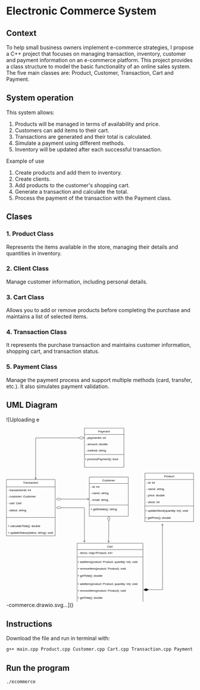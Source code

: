 # Electronic Commerce System

## Context
To help small business owners implement e-commerce strategies, I propose a C++ project that focuses on managing transaction, inventory, customer and payment information on an e-commerce platform. This project provides a class structure to model the basic functionality of an online sales system. The five main classes are: Product, Customer, Transaction, Cart and Payment.

## System operation

This system allows:

1. Products will be managed in terms of availability and price.
2. Customers can add items to their cart.
3. Transactions are generated and their total is calculated.
4. Simulate a payment using different methods.
5. Inventory will be updated after each successful transaction.

Example of use
1. Create products and add them to inventory.
2. Create clients.
3. Add products to the customer's shopping cart.
4. Generate a transaction and calculate the total.
5. Process the payment of the transaction with the Payment class.

## Clases 

### 1. Product Class
Represents the items available in the store, managing their details and quantities in inventory.
### 2. Client Class
Manage customer information, including personal details.
### 3. Cart Class
Allows you to add or remove products before completing the purchase and maintains a list of selected items.
### 4. Transaction Class
It represents the purchase transaction and maintains customer information, shopping cart, and transaction status.
### 5. Payment Class
Manage the payment process and support multiple methods (card, transfer, etc.). It also simulates payment validation.

## UML Diagram
![Uploading e<?xml version="1.0" encoding="UTF-8"?>
<!-- Do not edit this file with editors other than draw.io -->
<!DOCTYPE svg PUBLIC "-//W3C//DTD SVG 1.1//EN" "http://www.w3.org/Graphics/SVG/1.1/DTD/svg11.dtd">
<svg xmlns="http://www.w3.org/2000/svg" xmlns:xlink="http://www.w3.org/1999/xlink" version="1.1" width="769px" height="711px" viewBox="-0.5 -0.5 769 711" content="&lt;mxfile host=&quot;app.diagrams.net&quot; agent=&quot;Mozilla/5.0 (Macintosh; Intel Mac OS X 10_15_7) AppleWebKit/537.36 (KHTML, like Gecko) Chrome/130.0.0.0 Safari/537.36&quot; version=&quot;24.8.4&quot;&gt;&#10;  &lt;diagram id=&quot;C5RBs43oDa-KdzZeNtuy&quot; name=&quot;Page-1&quot;&gt;&#10;    &lt;mxGraphModel dx=&quot;1611&quot; dy=&quot;569&quot; grid=&quot;1&quot; gridSize=&quot;10&quot; guides=&quot;1&quot; tooltips=&quot;1&quot; connect=&quot;1&quot; arrows=&quot;1&quot; fold=&quot;1&quot; page=&quot;1&quot; pageScale=&quot;1&quot; pageWidth=&quot;827&quot; pageHeight=&quot;1169&quot; math=&quot;0&quot; shadow=&quot;0&quot;&gt;&#10;      &lt;root&gt;&#10;        &lt;mxCell id=&quot;WIyWlLk6GJQsqaUBKTNV-0&quot; /&gt;&#10;        &lt;mxCell id=&quot;WIyWlLk6GJQsqaUBKTNV-1&quot; parent=&quot;WIyWlLk6GJQsqaUBKTNV-0&quot; /&gt;&#10;        &lt;mxCell id=&quot;zkfFHV4jXpPFQw0GAbJ--6&quot; value=&quot;Customer&quot; style=&quot;swimlane;fontStyle=0;align=center;verticalAlign=top;childLayout=stackLayout;horizontal=1;startSize=26;horizontalStack=0;resizeParent=1;resizeLast=0;collapsible=1;marginBottom=0;rounded=0;shadow=0;strokeWidth=1;&quot; parent=&quot;WIyWlLk6GJQsqaUBKTNV-1&quot; vertex=&quot;1&quot;&gt;&#10;          &lt;mxGeometry x=&quot;280&quot; y=&quot;260&quot; width=&quot;160&quot; height=&quot;160&quot; as=&quot;geometry&quot;&gt;&#10;            &lt;mxRectangle x=&quot;130&quot; y=&quot;380&quot; width=&quot;160&quot; height=&quot;26&quot; as=&quot;alternateBounds&quot; /&gt;&#10;          &lt;/mxGeometry&gt;&#10;        &lt;/mxCell&gt;&#10;        &lt;mxCell id=&quot;zkfFHV4jXpPFQw0GAbJ--7&quot; value=&quot;- id: int&quot; style=&quot;text;align=left;verticalAlign=top;spacingLeft=4;spacingRight=4;overflow=hidden;rotatable=0;points=[[0,0.5],[1,0.5]];portConstraint=eastwest;&quot; parent=&quot;zkfFHV4jXpPFQw0GAbJ--6&quot; vertex=&quot;1&quot;&gt;&#10;          &lt;mxGeometry y=&quot;26&quot; width=&quot;160&quot; height=&quot;26&quot; as=&quot;geometry&quot; /&gt;&#10;        &lt;/mxCell&gt;&#10;        &lt;mxCell id=&quot;zkfFHV4jXpPFQw0GAbJ--8&quot; value=&quot;- name: string&amp;#xa;&amp;#xa;- email: string&quot; style=&quot;text;align=left;verticalAlign=top;spacingLeft=4;spacingRight=4;overflow=hidden;rotatable=0;points=[[0,0.5],[1,0.5]];portConstraint=eastwest;rounded=0;shadow=0;html=0;&quot; parent=&quot;zkfFHV4jXpPFQw0GAbJ--6&quot; vertex=&quot;1&quot;&gt;&#10;          &lt;mxGeometry y=&quot;52&quot; width=&quot;160&quot; height=&quot;58&quot; as=&quot;geometry&quot; /&gt;&#10;        &lt;/mxCell&gt;&#10;        &lt;mxCell id=&quot;zkfFHV4jXpPFQw0GAbJ--9&quot; value=&quot;&quot; style=&quot;line;html=1;strokeWidth=1;align=left;verticalAlign=middle;spacingTop=-1;spacingLeft=3;spacingRight=3;rotatable=0;labelPosition=right;points=[];portConstraint=eastwest;&quot; parent=&quot;zkfFHV4jXpPFQw0GAbJ--6&quot; vertex=&quot;1&quot;&gt;&#10;          &lt;mxGeometry y=&quot;110&quot; width=&quot;160&quot; height=&quot;8&quot; as=&quot;geometry&quot; /&gt;&#10;        &lt;/mxCell&gt;&#10;        &lt;mxCell id=&quot;zkfFHV4jXpPFQw0GAbJ--11&quot; value=&quot;+ getDetails(): string&quot; style=&quot;text;align=left;verticalAlign=top;spacingLeft=4;spacingRight=4;overflow=hidden;rotatable=0;points=[[0,0.5],[1,0.5]];portConstraint=eastwest;&quot; parent=&quot;zkfFHV4jXpPFQw0GAbJ--6&quot; vertex=&quot;1&quot;&gt;&#10;          &lt;mxGeometry y=&quot;118&quot; width=&quot;160&quot; height=&quot;42&quot; as=&quot;geometry&quot; /&gt;&#10;        &lt;/mxCell&gt;&#10;        &lt;mxCell id=&quot;zkfFHV4jXpPFQw0GAbJ--13&quot; value=&quot;Cart&quot; style=&quot;swimlane;fontStyle=0;align=center;verticalAlign=top;childLayout=stackLayout;horizontal=1;startSize=26;horizontalStack=0;resizeParent=1;resizeLast=0;collapsible=1;marginBottom=0;rounded=0;shadow=0;strokeWidth=1;&quot; parent=&quot;WIyWlLk6GJQsqaUBKTNV-1&quot; vertex=&quot;1&quot;&gt;&#10;          &lt;mxGeometry x=&quot;230&quot; y=&quot;530&quot; width=&quot;270&quot; height=&quot;240&quot; as=&quot;geometry&quot;&gt;&#10;            &lt;mxRectangle x=&quot;340&quot; y=&quot;380&quot; width=&quot;170&quot; height=&quot;26&quot; as=&quot;alternateBounds&quot; /&gt;&#10;          &lt;/mxGeometry&gt;&#10;        &lt;/mxCell&gt;&#10;        &lt;mxCell id=&quot;zkfFHV4jXpPFQw0GAbJ--14&quot; value=&quot;- items: map&amp;lt;Product, int&amp;gt;&quot; style=&quot;text;align=left;verticalAlign=top;spacingLeft=4;spacingRight=4;overflow=hidden;rotatable=0;points=[[0,0.5],[1,0.5]];portConstraint=eastwest;&quot; parent=&quot;zkfFHV4jXpPFQw0GAbJ--13&quot; vertex=&quot;1&quot;&gt;&#10;          &lt;mxGeometry y=&quot;26&quot; width=&quot;270&quot; height=&quot;26&quot; as=&quot;geometry&quot; /&gt;&#10;        &lt;/mxCell&gt;&#10;        &lt;mxCell id=&quot;zkfFHV4jXpPFQw0GAbJ--15&quot; value=&quot;&quot; style=&quot;line;html=1;strokeWidth=1;align=left;verticalAlign=middle;spacingTop=-1;spacingLeft=3;spacingRight=3;rotatable=0;labelPosition=right;points=[];portConstraint=eastwest;&quot; parent=&quot;zkfFHV4jXpPFQw0GAbJ--13&quot; vertex=&quot;1&quot;&gt;&#10;          &lt;mxGeometry y=&quot;52&quot; width=&quot;270&quot; height=&quot;8&quot; as=&quot;geometry&quot; /&gt;&#10;        &lt;/mxCell&gt;&#10;        &lt;mxCell id=&quot;bNOEou4TQXDyU07FXI3a-5&quot; value=&quot;+ addItem(product: Product, quantity: int): void&amp;lt;div&amp;gt;&amp;lt;br&amp;gt;&amp;lt;/div&amp;gt;&amp;lt;div&amp;gt;+ removeItem(product: Product): void&amp;lt;/div&amp;gt;&amp;lt;div&amp;gt;&amp;lt;br&amp;gt;&amp;lt;/div&amp;gt;&amp;lt;div&amp;gt;+ getTotal(): double&amp;lt;/div&amp;gt;&quot; style=&quot;text;html=1;align=left;verticalAlign=middle;resizable=0;points=[];autosize=1;strokeColor=none;fillColor=none;&quot; parent=&quot;zkfFHV4jXpPFQw0GAbJ--13&quot; vertex=&quot;1&quot;&gt;&#10;          &lt;mxGeometry y=&quot;60&quot; width=&quot;270&quot; height=&quot;90&quot; as=&quot;geometry&quot; /&gt;&#10;        &lt;/mxCell&gt;&#10;        &lt;mxCell id=&quot;09irNA99X_jxPgc6CqTc-5&quot; value=&quot;+ addItem(product: Product, quantity: int): void&amp;lt;div&amp;gt;&amp;lt;br&amp;gt;&amp;lt;/div&amp;gt;&amp;lt;div&amp;gt;+ removeItem(product: Product): void&amp;lt;/div&amp;gt;&amp;lt;div&amp;gt;&amp;lt;br&amp;gt;&amp;lt;/div&amp;gt;&amp;lt;div&amp;gt;+ getTotal(): double&amp;lt;/div&amp;gt;&quot; style=&quot;text;html=1;align=left;verticalAlign=middle;resizable=0;points=[];autosize=1;strokeColor=none;fillColor=none;&quot; vertex=&quot;1&quot; parent=&quot;zkfFHV4jXpPFQw0GAbJ--13&quot;&gt;&#10;          &lt;mxGeometry y=&quot;150&quot; width=&quot;270&quot; height=&quot;90&quot; as=&quot;geometry&quot; /&gt;&#10;        &lt;/mxCell&gt;&#10;        &lt;mxCell id=&quot;zkfFHV4jXpPFQw0GAbJ--17&quot; value=&quot;Product&quot; style=&quot;swimlane;fontStyle=0;align=center;verticalAlign=top;childLayout=stackLayout;horizontal=1;startSize=26;horizontalStack=0;resizeParent=1;resizeLast=0;collapsible=1;marginBottom=0;rounded=0;shadow=0;strokeWidth=1;&quot; parent=&quot;WIyWlLk6GJQsqaUBKTNV-1&quot; vertex=&quot;1&quot;&gt;&#10;          &lt;mxGeometry x=&quot;508&quot; y=&quot;244&quot; width=&quot;200&quot; height=&quot;198&quot; as=&quot;geometry&quot;&gt;&#10;            &lt;mxRectangle x=&quot;550&quot; y=&quot;140&quot; width=&quot;160&quot; height=&quot;26&quot; as=&quot;alternateBounds&quot; /&gt;&#10;          &lt;/mxGeometry&gt;&#10;        &lt;/mxCell&gt;&#10;        &lt;mxCell id=&quot;zkfFHV4jXpPFQw0GAbJ--18&quot; value=&quot;- id: int&quot; style=&quot;text;align=left;verticalAlign=top;spacingLeft=4;spacingRight=4;overflow=hidden;rotatable=0;points=[[0,0.5],[1,0.5]];portConstraint=eastwest;&quot; parent=&quot;zkfFHV4jXpPFQw0GAbJ--17&quot; vertex=&quot;1&quot;&gt;&#10;          &lt;mxGeometry y=&quot;26&quot; width=&quot;200&quot; height=&quot;26&quot; as=&quot;geometry&quot; /&gt;&#10;        &lt;/mxCell&gt;&#10;        &lt;mxCell id=&quot;zkfFHV4jXpPFQw0GAbJ--19&quot; value=&quot;- name: string&quot; style=&quot;text;align=left;verticalAlign=top;spacingLeft=4;spacingRight=4;overflow=hidden;rotatable=0;points=[[0,0.5],[1,0.5]];portConstraint=eastwest;rounded=0;shadow=0;html=0;&quot; parent=&quot;zkfFHV4jXpPFQw0GAbJ--17&quot; vertex=&quot;1&quot;&gt;&#10;          &lt;mxGeometry y=&quot;52&quot; width=&quot;200&quot; height=&quot;26&quot; as=&quot;geometry&quot; /&gt;&#10;        &lt;/mxCell&gt;&#10;        &lt;mxCell id=&quot;zkfFHV4jXpPFQw0GAbJ--20&quot; value=&quot;- price: double&quot; style=&quot;text;align=left;verticalAlign=top;spacingLeft=4;spacingRight=4;overflow=hidden;rotatable=0;points=[[0,0.5],[1,0.5]];portConstraint=eastwest;rounded=0;shadow=0;html=0;&quot; parent=&quot;zkfFHV4jXpPFQw0GAbJ--17&quot; vertex=&quot;1&quot;&gt;&#10;          &lt;mxGeometry y=&quot;78&quot; width=&quot;200&quot; height=&quot;26&quot; as=&quot;geometry&quot; /&gt;&#10;        &lt;/mxCell&gt;&#10;        &lt;mxCell id=&quot;zkfFHV4jXpPFQw0GAbJ--21&quot; value=&quot;- stock: int&quot; style=&quot;text;align=left;verticalAlign=top;spacingLeft=4;spacingRight=4;overflow=hidden;rotatable=0;points=[[0,0.5],[1,0.5]];portConstraint=eastwest;rounded=0;shadow=0;html=0;&quot; parent=&quot;zkfFHV4jXpPFQw0GAbJ--17&quot; vertex=&quot;1&quot;&gt;&#10;          &lt;mxGeometry y=&quot;104&quot; width=&quot;200&quot; height=&quot;26&quot; as=&quot;geometry&quot; /&gt;&#10;        &lt;/mxCell&gt;&#10;        &lt;mxCell id=&quot;zkfFHV4jXpPFQw0GAbJ--23&quot; value=&quot;&quot; style=&quot;line;html=1;strokeWidth=1;align=left;verticalAlign=middle;spacingTop=-1;spacingLeft=3;spacingRight=3;rotatable=0;labelPosition=right;points=[];portConstraint=eastwest;&quot; parent=&quot;zkfFHV4jXpPFQw0GAbJ--17&quot; vertex=&quot;1&quot;&gt;&#10;          &lt;mxGeometry y=&quot;130&quot; width=&quot;200&quot; height=&quot;8&quot; as=&quot;geometry&quot; /&gt;&#10;        &lt;/mxCell&gt;&#10;        &lt;mxCell id=&quot;bNOEou4TQXDyU07FXI3a-2&quot; value=&quot;+ updateStock(quantity: int): void&amp;lt;div&amp;gt;&amp;lt;br&amp;gt;&amp;lt;div&amp;gt;+ getPrice(): double&amp;lt;/div&amp;gt;&amp;lt;/div&amp;gt;&quot; style=&quot;text;html=1;align=left;verticalAlign=middle;resizable=0;points=[];autosize=1;strokeColor=none;fillColor=none;&quot; parent=&quot;zkfFHV4jXpPFQw0GAbJ--17&quot; vertex=&quot;1&quot;&gt;&#10;          &lt;mxGeometry y=&quot;138&quot; width=&quot;200&quot; height=&quot;60&quot; as=&quot;geometry&quot; /&gt;&#10;        &lt;/mxCell&gt;&#10;        &lt;mxCell id=&quot;bNOEou4TQXDyU07FXI3a-7&quot; value=&quot;Transaction&quot; style=&quot;swimlane;fontStyle=0;align=center;verticalAlign=top;childLayout=stackLayout;horizontal=1;startSize=30;horizontalStack=0;resizeParent=1;resizeLast=0;collapsible=1;marginBottom=0;rounded=0;shadow=0;strokeWidth=1;&quot; parent=&quot;WIyWlLk6GJQsqaUBKTNV-1&quot; vertex=&quot;1&quot;&gt;&#10;          &lt;mxGeometry x=&quot;-60&quot; y=&quot;270&quot; width=&quot;200&quot; height=&quot;230&quot; as=&quot;geometry&quot;&gt;&#10;            &lt;mxRectangle x=&quot;130&quot; y=&quot;380&quot; width=&quot;160&quot; height=&quot;26&quot; as=&quot;alternateBounds&quot; /&gt;&#10;          &lt;/mxGeometry&gt;&#10;        &lt;/mxCell&gt;&#10;        &lt;mxCell id=&quot;bNOEou4TQXDyU07FXI3a-8&quot; value=&quot;- transactionId: int&quot; style=&quot;text;align=left;verticalAlign=top;spacingLeft=4;spacingRight=4;overflow=hidden;rotatable=0;points=[[0,0.5],[1,0.5]];portConstraint=eastwest;&quot; parent=&quot;bNOEou4TQXDyU07FXI3a-7&quot; vertex=&quot;1&quot;&gt;&#10;          &lt;mxGeometry y=&quot;30&quot; width=&quot;200&quot; height=&quot;26&quot; as=&quot;geometry&quot; /&gt;&#10;        &lt;/mxCell&gt;&#10;        &lt;mxCell id=&quot;bNOEou4TQXDyU07FXI3a-9&quot; value=&quot;- customer: Customer&amp;#xa;&amp;#xa;- cart: Cart&amp;#xa;&amp;#xa;- status: string&quot; style=&quot;text;align=left;verticalAlign=top;spacingLeft=4;spacingRight=4;overflow=hidden;rotatable=0;points=[[0,0.5],[1,0.5]];portConstraint=eastwest;rounded=0;shadow=0;html=0;&quot; parent=&quot;bNOEou4TQXDyU07FXI3a-7&quot; vertex=&quot;1&quot;&gt;&#10;          &lt;mxGeometry y=&quot;56&quot; width=&quot;200&quot; height=&quot;78&quot; as=&quot;geometry&quot; /&gt;&#10;        &lt;/mxCell&gt;&#10;        &lt;mxCell id=&quot;bNOEou4TQXDyU07FXI3a-10&quot; value=&quot;&quot; style=&quot;line;html=1;strokeWidth=1;align=left;verticalAlign=middle;spacingTop=-1;spacingLeft=3;spacingRight=3;rotatable=0;labelPosition=right;points=[];portConstraint=eastwest;&quot; parent=&quot;bNOEou4TQXDyU07FXI3a-7&quot; vertex=&quot;1&quot;&gt;&#10;          &lt;mxGeometry y=&quot;134&quot; width=&quot;200&quot; height=&quot;42&quot; as=&quot;geometry&quot; /&gt;&#10;        &lt;/mxCell&gt;&#10;        &lt;mxCell id=&quot;bNOEou4TQXDyU07FXI3a-11&quot; value=&quot;+ calculateTotal(): double&amp;#xa;&amp;#xa;+ updateStatus(status: string): void&quot; style=&quot;text;align=left;verticalAlign=top;spacingLeft=4;spacingRight=4;overflow=hidden;rotatable=0;points=[[0,0.5],[1,0.5]];portConstraint=eastwest;&quot; parent=&quot;bNOEou4TQXDyU07FXI3a-7&quot; vertex=&quot;1&quot;&gt;&#10;          &lt;mxGeometry y=&quot;176&quot; width=&quot;200&quot; height=&quot;52&quot; as=&quot;geometry&quot; /&gt;&#10;        &lt;/mxCell&gt;&#10;        &lt;mxCell id=&quot;bNOEou4TQXDyU07FXI3a-15&quot; value=&quot;Payment&quot; style=&quot;swimlane;fontStyle=0;align=center;verticalAlign=top;childLayout=stackLayout;horizontal=1;startSize=26;horizontalStack=0;resizeParent=1;resizeLast=0;collapsible=1;marginBottom=0;rounded=0;shadow=0;strokeWidth=1;&quot; parent=&quot;WIyWlLk6GJQsqaUBKTNV-1&quot; vertex=&quot;1&quot;&gt;&#10;          &lt;mxGeometry x=&quot;260&quot; y=&quot;60&quot; width=&quot;162&quot; height=&quot;160&quot; as=&quot;geometry&quot;&gt;&#10;            &lt;mxRectangle x=&quot;550&quot; y=&quot;140&quot; width=&quot;160&quot; height=&quot;26&quot; as=&quot;alternateBounds&quot; /&gt;&#10;          &lt;/mxGeometry&gt;&#10;        &lt;/mxCell&gt;&#10;        &lt;mxCell id=&quot;bNOEou4TQXDyU07FXI3a-16&quot; value=&quot;- paymentId: int&quot; style=&quot;text;align=left;verticalAlign=top;spacingLeft=4;spacingRight=4;overflow=hidden;rotatable=0;points=[[0,0.5],[1,0.5]];portConstraint=eastwest;&quot; parent=&quot;bNOEou4TQXDyU07FXI3a-15&quot; vertex=&quot;1&quot;&gt;&#10;          &lt;mxGeometry y=&quot;26&quot; width=&quot;162&quot; height=&quot;26&quot; as=&quot;geometry&quot; /&gt;&#10;        &lt;/mxCell&gt;&#10;        &lt;mxCell id=&quot;bNOEou4TQXDyU07FXI3a-17&quot; value=&quot;- amount: double&quot; style=&quot;text;align=left;verticalAlign=top;spacingLeft=4;spacingRight=4;overflow=hidden;rotatable=0;points=[[0,0.5],[1,0.5]];portConstraint=eastwest;rounded=0;shadow=0;html=0;&quot; parent=&quot;bNOEou4TQXDyU07FXI3a-15&quot; vertex=&quot;1&quot;&gt;&#10;          &lt;mxGeometry y=&quot;52&quot; width=&quot;162&quot; height=&quot;26&quot; as=&quot;geometry&quot; /&gt;&#10;        &lt;/mxCell&gt;&#10;        &lt;mxCell id=&quot;bNOEou4TQXDyU07FXI3a-18&quot; value=&quot;- method: string&quot; style=&quot;text;align=left;verticalAlign=top;spacingLeft=4;spacingRight=4;overflow=hidden;rotatable=0;points=[[0,0.5],[1,0.5]];portConstraint=eastwest;rounded=0;shadow=0;html=0;&quot; parent=&quot;bNOEou4TQXDyU07FXI3a-15&quot; vertex=&quot;1&quot;&gt;&#10;          &lt;mxGeometry y=&quot;78&quot; width=&quot;162&quot; height=&quot;26&quot; as=&quot;geometry&quot; /&gt;&#10;        &lt;/mxCell&gt;&#10;        &lt;mxCell id=&quot;bNOEou4TQXDyU07FXI3a-20&quot; value=&quot;&quot; style=&quot;line;html=1;strokeWidth=1;align=left;verticalAlign=middle;spacingTop=-1;spacingLeft=3;spacingRight=3;rotatable=0;labelPosition=right;points=[];portConstraint=eastwest;&quot; parent=&quot;bNOEou4TQXDyU07FXI3a-15&quot; vertex=&quot;1&quot;&gt;&#10;          &lt;mxGeometry y=&quot;104&quot; width=&quot;162&quot; height=&quot;8&quot; as=&quot;geometry&quot; /&gt;&#10;        &lt;/mxCell&gt;&#10;        &lt;mxCell id=&quot;bNOEou4TQXDyU07FXI3a-21&quot; value=&quot;+ processPayment(): bool&quot; style=&quot;text;html=1;align=left;verticalAlign=middle;resizable=0;points=[];autosize=1;strokeColor=none;fillColor=none;&quot; parent=&quot;bNOEou4TQXDyU07FXI3a-15&quot; vertex=&quot;1&quot;&gt;&#10;          &lt;mxGeometry y=&quot;112&quot; width=&quot;162&quot; height=&quot;30&quot; as=&quot;geometry&quot; /&gt;&#10;        &lt;/mxCell&gt;&#10;        &lt;mxCell id=&quot;09irNA99X_jxPgc6CqTc-3&quot; value=&quot;&quot; style=&quot;rhombus;whiteSpace=wrap;html=1;verticalAlign=top;fontStyle=0;startSize=26;rounded=0;shadow=0;strokeWidth=1;&quot; vertex=&quot;1&quot; parent=&quot;WIyWlLk6GJQsqaUBKTNV-1&quot;&gt;&#10;          &lt;mxGeometry x=&quot;355&quot; y=&quot;420&quot; width=&quot;10&quot; height=&quot;20&quot; as=&quot;geometry&quot; /&gt;&#10;        &lt;/mxCell&gt;&#10;        &lt;mxCell id=&quot;09irNA99X_jxPgc6CqTc-25&quot; style=&quot;rounded=0;orthogonalLoop=1;jettySize=auto;html=1;edgeStyle=orthogonalEdgeStyle;endArrow=open;endFill=0;&quot; edge=&quot;1&quot; parent=&quot;WIyWlLk6GJQsqaUBKTNV-1&quot; source=&quot;09irNA99X_jxPgc6CqTc-7&quot;&gt;&#10;          &lt;mxGeometry relative=&quot;1&quot; as=&quot;geometry&quot;&gt;&#10;            &lt;mxPoint x=&quot;580&quot; y=&quot;450&quot; as=&quot;targetPoint&quot; /&gt;&#10;          &lt;/mxGeometry&gt;&#10;        &lt;/mxCell&gt;&#10;        &lt;mxCell id=&quot;09irNA99X_jxPgc6CqTc-7&quot; value=&quot;&quot; style=&quot;rhombus;whiteSpace=wrap;html=1;verticalAlign=top;fontStyle=0;startSize=26;rounded=0;shadow=0;strokeWidth=1;fillColor=#000000;gradientColor=none;rotation=90;&quot; vertex=&quot;1&quot; parent=&quot;WIyWlLk6GJQsqaUBKTNV-1&quot;&gt;&#10;          &lt;mxGeometry x=&quot;508&quot; y=&quot;710&quot; width=&quot;10&quot; height=&quot;20&quot; as=&quot;geometry&quot; /&gt;&#10;        &lt;/mxCell&gt;&#10;        &lt;mxCell id=&quot;09irNA99X_jxPgc6CqTc-28&quot; style=&quot;edgeStyle=orthogonalEdgeStyle;rounded=0;orthogonalLoop=1;jettySize=auto;html=1;entryX=0.478;entryY=-0.008;entryDx=0;entryDy=0;entryPerimeter=0;endArrow=open;endFill=0;&quot; edge=&quot;1&quot; parent=&quot;WIyWlLk6GJQsqaUBKTNV-1&quot; source=&quot;09irNA99X_jxPgc6CqTc-3&quot; target=&quot;zkfFHV4jXpPFQw0GAbJ--13&quot;&gt;&#10;          &lt;mxGeometry relative=&quot;1&quot; as=&quot;geometry&quot; /&gt;&#10;        &lt;/mxCell&gt;&#10;        &lt;mxCell id=&quot;09irNA99X_jxPgc6CqTc-29&quot; value=&quot;&quot; style=&quot;rhombus;whiteSpace=wrap;html=1;verticalAlign=top;fontStyle=0;startSize=26;rounded=0;shadow=0;strokeWidth=1;rotation=90;&quot; vertex=&quot;1&quot; parent=&quot;WIyWlLk6GJQsqaUBKTNV-1&quot;&gt;&#10;          &lt;mxGeometry x=&quot;150&quot; y=&quot;340&quot; width=&quot;10&quot; height=&quot;20&quot; as=&quot;geometry&quot; /&gt;&#10;        &lt;/mxCell&gt;&#10;        &lt;mxCell id=&quot;09irNA99X_jxPgc6CqTc-31&quot; style=&quot;edgeStyle=orthogonalEdgeStyle;rounded=0;orthogonalLoop=1;jettySize=auto;html=1;entryX=0;entryY=0.655;entryDx=0;entryDy=0;entryPerimeter=0;endArrow=open;endFill=0;&quot; edge=&quot;1&quot; parent=&quot;WIyWlLk6GJQsqaUBKTNV-1&quot; source=&quot;09irNA99X_jxPgc6CqTc-29&quot; target=&quot;zkfFHV4jXpPFQw0GAbJ--8&quot;&gt;&#10;          &lt;mxGeometry relative=&quot;1&quot; as=&quot;geometry&quot; /&gt;&#10;        &lt;/mxCell&gt;&#10;        &lt;mxCell id=&quot;09irNA99X_jxPgc6CqTc-32&quot; value=&quot;&quot; style=&quot;rhombus;whiteSpace=wrap;html=1;verticalAlign=top;fontStyle=0;startSize=26;rounded=0;shadow=0;strokeWidth=1;rotation=90;&quot; vertex=&quot;1&quot; parent=&quot;WIyWlLk6GJQsqaUBKTNV-1&quot;&gt;&#10;          &lt;mxGeometry x=&quot;150&quot; y=&quot;375&quot; width=&quot;10&quot; height=&quot;20&quot; as=&quot;geometry&quot; /&gt;&#10;        &lt;/mxCell&gt;&#10;        &lt;mxCell id=&quot;09irNA99X_jxPgc6CqTc-34&quot; style=&quot;edgeStyle=orthogonalEdgeStyle;rounded=0;orthogonalLoop=1;jettySize=auto;html=1;entryX=0.111;entryY=-0.012;entryDx=0;entryDy=0;entryPerimeter=0;endArrow=open;endFill=0;&quot; edge=&quot;1&quot; parent=&quot;WIyWlLk6GJQsqaUBKTNV-1&quot; source=&quot;09irNA99X_jxPgc6CqTc-32&quot; target=&quot;zkfFHV4jXpPFQw0GAbJ--13&quot;&gt;&#10;          &lt;mxGeometry relative=&quot;1&quot; as=&quot;geometry&quot; /&gt;&#10;        &lt;/mxCell&gt;&#10;        &lt;mxCell id=&quot;09irNA99X_jxPgc6CqTc-35&quot; value=&quot;&quot; style=&quot;rhombus;whiteSpace=wrap;html=1;verticalAlign=top;fontStyle=0;startSize=26;rounded=0;shadow=0;strokeWidth=1;rotation=90;&quot; vertex=&quot;1&quot; parent=&quot;WIyWlLk6GJQsqaUBKTNV-1&quot;&gt;&#10;          &lt;mxGeometry x=&quot;242.5&quot; y=&quot;87.5&quot; width=&quot;10&quot; height=&quot;25&quot; as=&quot;geometry&quot; /&gt;&#10;        &lt;/mxCell&gt;&#10;        &lt;mxCell id=&quot;09irNA99X_jxPgc6CqTc-36&quot; style=&quot;edgeStyle=orthogonalEdgeStyle;rounded=0;orthogonalLoop=1;jettySize=auto;html=1;entryX=0.6;entryY=0;entryDx=0;entryDy=0;entryPerimeter=0;endArrow=open;endFill=0;&quot; edge=&quot;1&quot; parent=&quot;WIyWlLk6GJQsqaUBKTNV-1&quot; source=&quot;09irNA99X_jxPgc6CqTc-35&quot; target=&quot;bNOEou4TQXDyU07FXI3a-7&quot;&gt;&#10;          &lt;mxGeometry relative=&quot;1&quot; as=&quot;geometry&quot; /&gt;&#10;        &lt;/mxCell&gt;&#10;      &lt;/root&gt;&#10;    &lt;/mxGraphModel&gt;&#10;  &lt;/diagram&gt;&#10;&lt;/mxfile&gt;&#10;"><defs><clipPath id="mx-clip-344-231-152-26-0"><rect x="344" y="231" width="152" height="26"/></clipPath><clipPath id="mx-clip-344-257-152-58-0"><rect x="344" y="257" width="152" height="58"/></clipPath><clipPath id="mx-clip-344-323-152-42-0"><rect x="344" y="323" width="152" height="42"/></clipPath><clipPath id="mx-clip-294-501-262-26-0"><rect x="294" y="501" width="262" height="26"/></clipPath><clipPath id="mx-clip-572-215-192-26-0"><rect x="572" y="215" width="192" height="26"/></clipPath><clipPath id="mx-clip-572-241-192-26-0"><rect x="572" y="241" width="192" height="26"/></clipPath><clipPath id="mx-clip-572-267-192-26-0"><rect x="572" y="267" width="192" height="26"/></clipPath><clipPath id="mx-clip-572-293-192-26-0"><rect x="572" y="293" width="192" height="26"/></clipPath><clipPath id="mx-clip-4-245-192-26-0"><rect x="4" y="245" width="192" height="26"/></clipPath><clipPath id="mx-clip-4-271-192-78-0"><rect x="4" y="271" width="192" height="78"/></clipPath><clipPath id="mx-clip-4-391-192-52-0"><rect x="4" y="391" width="192" height="52"/></clipPath><clipPath id="mx-clip-324-31-154-26-0"><rect x="324" y="31" width="154" height="26"/></clipPath><clipPath id="mx-clip-324-57-154-26-0"><rect x="324" y="57" width="154" height="26"/></clipPath><clipPath id="mx-clip-324-83-154-26-0"><rect x="324" y="83" width="154" height="26"/></clipPath></defs><g><g data-cell-id="WIyWlLk6GJQsqaUBKTNV-0"><g data-cell-id="WIyWlLk6GJQsqaUBKTNV-1"><g data-cell-id="zkfFHV4jXpPFQw0GAbJ--6"><g><path d="M 340 226 L 340 200 L 500 200 L 500 226" fill="rgb(255, 255, 255)" stroke="rgb(0, 0, 0)" stroke-miterlimit="10" pointer-events="all"/><path d="M 340 226 L 340 360 L 500 360 L 500 226" fill="none" stroke="rgb(0, 0, 0)" stroke-miterlimit="10" pointer-events="none"/><path d="M 340 226 L 500 226" fill="none" stroke="rgb(0, 0, 0)" stroke-miterlimit="10" pointer-events="none"/></g><g><g fill="rgb(0, 0, 0)" font-family="&quot;Helvetica&quot;" text-anchor="middle" font-size="12px"><text x="419.5" y="217.5">Customer</text></g></g><g data-cell-id="zkfFHV4jXpPFQw0GAbJ--7"><g><rect x="340" y="226" width="160" height="26" fill="none" stroke="none" pointer-events="all"/></g><g><g fill="rgb(0, 0, 0)" font-family="&quot;Helvetica&quot;" clip-path="url(#mx-clip-344-231-152-26-0)" font-size="12px"><text x="345.5" y="243.5">- id: int</text></g></g></g><g data-cell-id="zkfFHV4jXpPFQw0GAbJ--8"><g><rect x="340" y="252" width="160" height="58" fill="none" stroke="none" pointer-events="all"/></g><g><g fill="rgb(0, 0, 0)" font-family="&quot;Helvetica&quot;" clip-path="url(#mx-clip-344-257-152-58-0)" font-size="12px"><text x="345.5" y="269.5">- name: string</text><text x="345.5" y="297.5">- email: string</text></g></g></g><g data-cell-id="zkfFHV4jXpPFQw0GAbJ--9"><g><path d="M 340 314 L 500 314" fill="none" stroke="rgb(0, 0, 0)" stroke-miterlimit="10" pointer-events="all"/></g></g><g data-cell-id="zkfFHV4jXpPFQw0GAbJ--11"><g><rect x="340" y="318" width="160" height="42" fill="none" stroke="none" pointer-events="all"/></g><g><g fill="rgb(0, 0, 0)" font-family="&quot;Helvetica&quot;" clip-path="url(#mx-clip-344-323-152-42-0)" font-size="12px"><text x="345.5" y="335.5">+ getDetails(): string</text></g></g></g></g><g data-cell-id="zkfFHV4jXpPFQw0GAbJ--13"><g><path d="M 290 496 L 290 470 L 560 470 L 560 496" fill="rgb(255, 255, 255)" stroke="rgb(0, 0, 0)" stroke-miterlimit="10" pointer-events="all"/><path d="M 290 496 L 290 710 L 560 710 L 560 496" fill="none" stroke="rgb(0, 0, 0)" stroke-miterlimit="10" pointer-events="none"/><path d="M 290 496 L 560 496" fill="none" stroke="rgb(0, 0, 0)" stroke-miterlimit="10" pointer-events="none"/></g><g><g fill="rgb(0, 0, 0)" font-family="&quot;Helvetica&quot;" text-anchor="middle" font-size="12px"><text x="424.5" y="487.5">Cart</text></g></g><g data-cell-id="zkfFHV4jXpPFQw0GAbJ--14"><g><rect x="290" y="496" width="270" height="26" fill="none" stroke="none" pointer-events="all"/></g><g><g fill="rgb(0, 0, 0)" font-family="&quot;Helvetica&quot;" clip-path="url(#mx-clip-294-501-262-26-0)" font-size="12px"><text x="295.5" y="513.5">- items: map&lt;Product, int&gt;</text></g></g></g><g data-cell-id="zkfFHV4jXpPFQw0GAbJ--15"><g><path d="M 290 526 L 560 526" fill="none" stroke="rgb(0, 0, 0)" stroke-miterlimit="10" pointer-events="all"/></g></g><g data-cell-id="bNOEou4TQXDyU07FXI3a-5"><g><rect x="290" y="530" width="270" height="90" fill="none" stroke="none" pointer-events="all"/></g><g><g transform="translate(-0.5 -0.5)"><switch><foreignObject pointer-events="none" width="100%" height="100%" requiredFeatures="http://www.w3.org/TR/SVG11/feature#Extensibility" style="overflow: visible; text-align: left;"><div xmlns="http://www.w3.org/1999/xhtml" style="display: flex; align-items: unsafe center; justify-content: unsafe flex-start; width: 1px; height: 1px; padding-top: 575px; margin-left: 292px;"><div data-drawio-colors="color: rgb(0, 0, 0); " style="box-sizing: border-box; font-size: 0px; text-align: left;"><div style="display: inline-block; font-size: 12px; font-family: Helvetica; color: rgb(0, 0, 0); line-height: 1.2; pointer-events: all; white-space: nowrap;">+ addItem(product: Product, quantity: int): void<div><br /></div><div>+ removeItem(product: Product): void</div><div><br /></div><div>+ getTotal(): double</div></div></div></div></foreignObject><text x="292" y="579" fill="rgb(0, 0, 0)" font-family="&quot;Helvetica&quot;" font-size="12px">+ addItem(product: Product, quantity: int): v...</text></switch></g></g></g><g data-cell-id="09irNA99X_jxPgc6CqTc-5"><g><rect x="290" y="620" width="270" height="90" fill="none" stroke="none" pointer-events="all"/></g><g><g transform="translate(-0.5 -0.5)"><switch><foreignObject pointer-events="none" width="100%" height="100%" requiredFeatures="http://www.w3.org/TR/SVG11/feature#Extensibility" style="overflow: visible; text-align: left;"><div xmlns="http://www.w3.org/1999/xhtml" style="display: flex; align-items: unsafe center; justify-content: unsafe flex-start; width: 1px; height: 1px; padding-top: 665px; margin-left: 292px;"><div data-drawio-colors="color: rgb(0, 0, 0); " style="box-sizing: border-box; font-size: 0px; text-align: left;"><div style="display: inline-block; font-size: 12px; font-family: Helvetica; color: rgb(0, 0, 0); line-height: 1.2; pointer-events: all; white-space: nowrap;">+ addItem(product: Product, quantity: int): void<div><br /></div><div>+ removeItem(product: Product): void</div><div><br /></div><div>+ getTotal(): double</div></div></div></div></foreignObject><text x="292" y="669" fill="rgb(0, 0, 0)" font-family="&quot;Helvetica&quot;" font-size="12px">+ addItem(product: Product, quantity: int): v...</text></switch></g></g></g></g><g data-cell-id="zkfFHV4jXpPFQw0GAbJ--17"><g><path d="M 568 210 L 568 184 L 768 184 L 768 210" fill="rgb(255, 255, 255)" stroke="rgb(0, 0, 0)" stroke-miterlimit="10" pointer-events="all"/><path d="M 568 210 L 568 382 L 768 382 L 768 210" fill="none" stroke="rgb(0, 0, 0)" stroke-miterlimit="10" pointer-events="none"/><path d="M 568 210 L 768 210" fill="none" stroke="rgb(0, 0, 0)" stroke-miterlimit="10" pointer-events="none"/></g><g><g fill="rgb(0, 0, 0)" font-family="&quot;Helvetica&quot;" text-anchor="middle" font-size="12px"><text x="667.5" y="201.5">Product</text></g></g><g data-cell-id="zkfFHV4jXpPFQw0GAbJ--18"><g><rect x="568" y="210" width="200" height="26" fill="none" stroke="none" pointer-events="all"/></g><g><g fill="rgb(0, 0, 0)" font-family="&quot;Helvetica&quot;" clip-path="url(#mx-clip-572-215-192-26-0)" font-size="12px"><text x="573.5" y="227.5">- id: int</text></g></g></g><g data-cell-id="zkfFHV4jXpPFQw0GAbJ--19"><g><rect x="568" y="236" width="200" height="26" fill="none" stroke="none" pointer-events="all"/></g><g><g fill="rgb(0, 0, 0)" font-family="&quot;Helvetica&quot;" clip-path="url(#mx-clip-572-241-192-26-0)" font-size="12px"><text x="573.5" y="253.5">- name: string</text></g></g></g><g data-cell-id="zkfFHV4jXpPFQw0GAbJ--20"><g><rect x="568" y="262" width="200" height="26" fill="none" stroke="none" pointer-events="all"/></g><g><g fill="rgb(0, 0, 0)" font-family="&quot;Helvetica&quot;" clip-path="url(#mx-clip-572-267-192-26-0)" font-size="12px"><text x="573.5" y="279.5">- price: double</text></g></g></g><g data-cell-id="zkfFHV4jXpPFQw0GAbJ--21"><g><rect x="568" y="288" width="200" height="26" fill="none" stroke="none" pointer-events="all"/></g><g><g fill="rgb(0, 0, 0)" font-family="&quot;Helvetica&quot;" clip-path="url(#mx-clip-572-293-192-26-0)" font-size="12px"><text x="573.5" y="305.5">- stock: int</text></g></g></g><g data-cell-id="zkfFHV4jXpPFQw0GAbJ--23"><g><path d="M 568 318 L 768 318" fill="none" stroke="rgb(0, 0, 0)" stroke-miterlimit="10" pointer-events="all"/></g></g><g data-cell-id="bNOEou4TQXDyU07FXI3a-2"><g><rect x="568" y="322" width="200" height="60" fill="none" stroke="none" pointer-events="all"/></g><g><g transform="translate(-0.5 -0.5)"><switch><foreignObject pointer-events="none" width="100%" height="100%" requiredFeatures="http://www.w3.org/TR/SVG11/feature#Extensibility" style="overflow: visible; text-align: left;"><div xmlns="http://www.w3.org/1999/xhtml" style="display: flex; align-items: unsafe center; justify-content: unsafe flex-start; width: 1px; height: 1px; padding-top: 352px; margin-left: 570px;"><div data-drawio-colors="color: rgb(0, 0, 0); " style="box-sizing: border-box; font-size: 0px; text-align: left;"><div style="display: inline-block; font-size: 12px; font-family: Helvetica; color: rgb(0, 0, 0); line-height: 1.2; pointer-events: all; white-space: nowrap;">+ updateStock(quantity: int): void<div><br /><div>+ getPrice(): double</div></div></div></div></div></foreignObject><text x="570" y="356" fill="rgb(0, 0, 0)" font-family="&quot;Helvetica&quot;" font-size="12px">+ updateStock(quantity: int): voi...</text></switch></g></g></g></g><g data-cell-id="bNOEou4TQXDyU07FXI3a-7"><g><path d="M 0 240 L 0 210 L 200 210 L 200 240" fill="rgb(255, 255, 255)" stroke="rgb(0, 0, 0)" stroke-miterlimit="10" pointer-events="all"/><path d="M 0 240 L 0 440 L 200 440 L 200 240" fill="none" stroke="rgb(0, 0, 0)" stroke-miterlimit="10" pointer-events="none"/><path d="M 0 240 L 200 240" fill="none" stroke="rgb(0, 0, 0)" stroke-miterlimit="10" pointer-events="none"/></g><g><g fill="rgb(0, 0, 0)" font-family="&quot;Helvetica&quot;" text-anchor="middle" font-size="12px"><text x="99.5" y="227.5">Transaction</text></g></g><g data-cell-id="bNOEou4TQXDyU07FXI3a-8"><g><rect x="0" y="240" width="200" height="26" fill="none" stroke="none" pointer-events="all"/></g><g><g fill="rgb(0, 0, 0)" font-family="&quot;Helvetica&quot;" clip-path="url(#mx-clip-4-245-192-26-0)" font-size="12px"><text x="5.5" y="257.5">- transactionId: int</text></g></g></g><g data-cell-id="bNOEou4TQXDyU07FXI3a-9"><g><rect x="0" y="266" width="200" height="78" fill="none" stroke="none" pointer-events="all"/></g><g><g fill="rgb(0, 0, 0)" font-family="&quot;Helvetica&quot;" clip-path="url(#mx-clip-4-271-192-78-0)" font-size="12px"><text x="5.5" y="283.5">- customer: Customer</text><text x="5.5" y="311.5">- cart: Cart</text><text x="5.5" y="339.5">- status: string</text></g></g></g><g data-cell-id="bNOEou4TQXDyU07FXI3a-10"><g><path d="M 0 365 L 200 365" fill="none" stroke="rgb(0, 0, 0)" stroke-miterlimit="10" pointer-events="all"/></g></g><g data-cell-id="bNOEou4TQXDyU07FXI3a-11"><g><rect x="0" y="386" width="200" height="52" fill="none" stroke="none" pointer-events="all"/></g><g><g fill="rgb(0, 0, 0)" font-family="&quot;Helvetica&quot;" clip-path="url(#mx-clip-4-391-192-52-0)" font-size="12px"><text x="5.5" y="403.5">+ calculateTotal(): double</text><text x="5.5" y="431.5">+ updateStatus(status: string): void</text></g></g></g></g><g data-cell-id="bNOEou4TQXDyU07FXI3a-15"><g><path d="M 320 26 L 320 0 L 482 0 L 482 26" fill="rgb(255, 255, 255)" stroke="rgb(0, 0, 0)" stroke-miterlimit="10" pointer-events="all"/><path d="M 320 26 L 320 160 L 482 160 L 482 26" fill="none" stroke="rgb(0, 0, 0)" stroke-miterlimit="10" pointer-events="none"/><path d="M 320 26 L 482 26" fill="none" stroke="rgb(0, 0, 0)" stroke-miterlimit="10" pointer-events="none"/></g><g><g fill="rgb(0, 0, 0)" font-family="&quot;Helvetica&quot;" text-anchor="middle" font-size="12px"><text x="400.5" y="17.5">Payment</text></g></g><g data-cell-id="bNOEou4TQXDyU07FXI3a-16"><g><rect x="320" y="26" width="162" height="26" fill="none" stroke="none" pointer-events="all"/></g><g><g fill="rgb(0, 0, 0)" font-family="&quot;Helvetica&quot;" clip-path="url(#mx-clip-324-31-154-26-0)" font-size="12px"><text x="325.5" y="43.5">- paymentId: int</text></g></g></g><g data-cell-id="bNOEou4TQXDyU07FXI3a-17"><g><rect x="320" y="52" width="162" height="26" fill="none" stroke="none" pointer-events="all"/></g><g><g fill="rgb(0, 0, 0)" font-family="&quot;Helvetica&quot;" clip-path="url(#mx-clip-324-57-154-26-0)" font-size="12px"><text x="325.5" y="69.5">- amount: double</text></g></g></g><g data-cell-id="bNOEou4TQXDyU07FXI3a-18"><g><rect x="320" y="78" width="162" height="26" fill="none" stroke="none" pointer-events="all"/></g><g><g fill="rgb(0, 0, 0)" font-family="&quot;Helvetica&quot;" clip-path="url(#mx-clip-324-83-154-26-0)" font-size="12px"><text x="325.5" y="95.5">- method: string</text></g></g></g><g data-cell-id="bNOEou4TQXDyU07FXI3a-20"><g><path d="M 320 108 L 482 108" fill="none" stroke="rgb(0, 0, 0)" stroke-miterlimit="10" pointer-events="all"/></g></g><g data-cell-id="bNOEou4TQXDyU07FXI3a-21"><g><rect x="320" y="112" width="162" height="30" fill="none" stroke="none" pointer-events="all"/></g><g><g transform="translate(-0.5 -0.5)"><switch><foreignObject pointer-events="none" width="100%" height="100%" requiredFeatures="http://www.w3.org/TR/SVG11/feature#Extensibility" style="overflow: visible; text-align: left;"><div xmlns="http://www.w3.org/1999/xhtml" style="display: flex; align-items: unsafe center; justify-content: unsafe flex-start; width: 1px; height: 1px; padding-top: 127px; margin-left: 322px;"><div data-drawio-colors="color: rgb(0, 0, 0); " style="box-sizing: border-box; font-size: 0px; text-align: left;"><div style="display: inline-block; font-size: 12px; font-family: Helvetica; color: rgb(0, 0, 0); line-height: 1.2; pointer-events: all; white-space: nowrap;">+ processPayment(): bool</div></div></div></foreignObject><text x="322" y="131" fill="rgb(0, 0, 0)" font-family="&quot;Helvetica&quot;" font-size="12px">+ processPayment(): bool</text></switch></g></g></g></g><g data-cell-id="09irNA99X_jxPgc6CqTc-3"><g><path d="M 420 360 L 425 370 L 420 380 L 415 370 Z" fill="rgb(255, 255, 255)" stroke="rgb(0, 0, 0)" stroke-miterlimit="10" pointer-events="all"/></g></g><g data-cell-id="09irNA99X_jxPgc6CqTc-25"><g><path d="M 583 660 L 640.5 660 L 640 392.24" fill="none" stroke="rgb(0, 0, 0)" stroke-miterlimit="10" pointer-events="stroke"/><path d="M 643.52 398.11 L 640 391.12 L 636.52 398.12" fill="none" stroke="rgb(0, 0, 0)" stroke-miterlimit="10" pointer-events="all"/></g></g><g data-cell-id="09irNA99X_jxPgc6CqTc-7"><g><path d="M 573 650 L 578 660 L 573 670 L 568 660 Z" fill="#000000" stroke="rgb(0, 0, 0)" stroke-miterlimit="10" transform="rotate(90,573,660)" pointer-events="all"/></g></g><g data-cell-id="09irNA99X_jxPgc6CqTc-28"><g><path d="M 420 380 L 420 425 L 419.11 465.84" fill="none" stroke="rgb(0, 0, 0)" stroke-miterlimit="10" pointer-events="stroke"/><path d="M 415.74 459.89 L 419.08 466.96 L 422.74 460.04" fill="none" stroke="rgb(0, 0, 0)" stroke-miterlimit="10" pointer-events="all"/></g></g><g data-cell-id="09irNA99X_jxPgc6CqTc-29"><g><path d="M 215 280 L 220 290 L 215 300 L 210 290 Z" fill="rgb(255, 255, 255)" stroke="rgb(0, 0, 0)" stroke-miterlimit="10" transform="rotate(90,215,290)" pointer-events="all"/></g></g><g data-cell-id="09irNA99X_jxPgc6CqTc-31"><g><path d="M 225 290 L 337.76 289.99" fill="none" stroke="rgb(0, 0, 0)" stroke-miterlimit="10" pointer-events="stroke"/><path d="M 331.88 293.49 L 338.88 289.99 L 331.88 286.49" fill="none" stroke="rgb(0, 0, 0)" stroke-miterlimit="10" pointer-events="all"/></g></g><g data-cell-id="09irNA99X_jxPgc6CqTc-32"><g><path d="M 215 315 L 220 325 L 215 335 L 210 325 Z" fill="rgb(255, 255, 255)" stroke="rgb(0, 0, 0)" stroke-miterlimit="10" transform="rotate(90,215,325)" pointer-events="all"/></g></g><g data-cell-id="09irNA99X_jxPgc6CqTc-34"><g><path d="M 225 325 L 320 325 L 319.97 464.88" fill="none" stroke="rgb(0, 0, 0)" stroke-miterlimit="10" pointer-events="stroke"/><path d="M 316.47 459 L 319.97 466 L 323.47 459" fill="none" stroke="rgb(0, 0, 0)" stroke-miterlimit="10" pointer-events="all"/></g></g><g data-cell-id="09irNA99X_jxPgc6CqTc-35"><g><path d="M 307.5 27.5 L 312.5 40 L 307.5 52.5 L 302.5 40 Z" fill="rgb(255, 255, 255)" stroke="rgb(0, 0, 0)" stroke-miterlimit="10" transform="rotate(90,307.5,40)" pointer-events="all"/></g></g><g data-cell-id="09irNA99X_jxPgc6CqTc-36"><g><path d="M 295 40 L 120 40 L 120 207.76" fill="none" stroke="rgb(0, 0, 0)" stroke-miterlimit="10" pointer-events="stroke"/><path d="M 116.5 201.88 L 120 208.88 L 123.5 201.88" fill="none" stroke="rgb(0, 0, 0)" stroke-miterlimit="10" pointer-events="all"/></g></g></g></g></g><switch><g requiredFeatures="http://www.w3.org/TR/SVG11/feature#Extensibility"/><a transform="translate(0,-5)" xlink:href="https://www.drawio.com/doc/faq/svg-export-text-problems" target="_blank"><text text-anchor="middle" font-size="10px" x="50%" y="100%">Text is not SVG - cannot display</text></a></switch></svg>-commerce.drawio.svg…]()


## Instructions
Download the file and run in terminal with:
```bash
g++ main.cpp Product.cpp Customer.cpp Cart.cpp Transaction.cpp Payment.cpp 
```
## Run the program
```bash
./ecommerce
```
